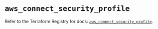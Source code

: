 # `aws_connect_security_profile`

Refer to the Terraform Registry for docs: [`aws_connect_security_profile`](https://registry.terraform.io/providers/hashicorp/aws/5.88.0/docs/resources/connect_security_profile).
